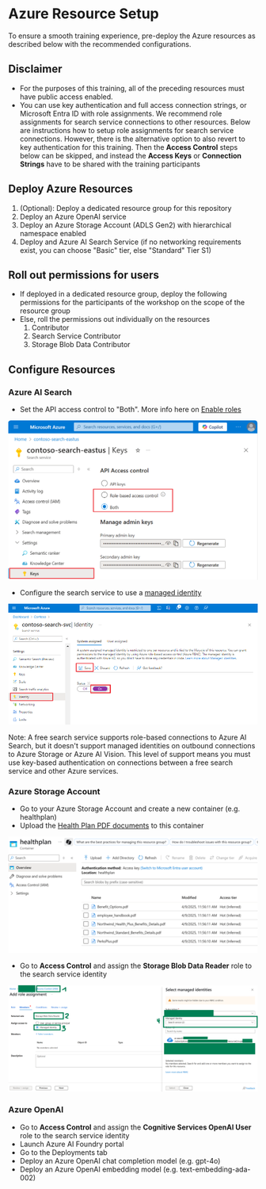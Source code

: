 # Azure Resource Setup
To ensure a smooth training experience, pre-deploy the Azure resources as described below with the recommended configurations.

## Disclaimer
- For the purposes of this training, all of the preceding resources must have public access enabled.
- You can use key authentication and full access connection strings, or Microsoft Entra ID with role assignments. We recommend role assignments for search service connections to other resources. Below are instructions how to setup role assignments for search service connections. However, there is the alternative option to also revert to key authentication for this training. Then the **Access Control** steps below can be skipped, and instead the **Access Keys** or **Connection Strings** have to be shared with the training participants

## Deploy Azure Resources
1. (Optional): Deploy a dedicated resource group for this repository
2. Deploy an Azure OpenAI service
3. Deploy an Azure Storage Account (ADLS Gen2) with hierarchical namespace enabled
4. Deploy and Azure AI Search Service (if no networking requirements exist, you can choose "Basic" tier, else "Standard" Tier S1)

## Roll out permissions for users
- If deployed in a dedicated resource group, deploy the following permissions for the participants of the workshop on the scope of the resource group
- Else, roll the permissions out individually on the resources
    1. Contributor
    2. Search Service Contributor
    3. Storage Blob Data Contributor

## Configure Resources
### Azure AI Search
- Set the API access control to "Both". More info here on [Enable roles](https://learn.microsoft.com/en-us/azure/search/search-security-enable-roles?tabs=config-svc-portal%2Cdisable-keys-portal)

![Search Security Roles](./../media/01-search-security.png)
- Configure the search service to use a [managed identity](https://learn.microsoft.com/en-us/azure/search/search-howto-managed-identities-data-sources?tabs=portal-sys%2Cportal-user#create-a-system-managed-identity)

![Search Service Managed Identity](./../media/01-search-service-managed-identity.png)

Note: A free search service supports role-based connections to Azure AI Search, but it doesn't support managed identities on outbound connections to Azure Storage or Azure AI Vision. This level of support means you must use key-based authentication on connections between a free search service and other Azure services.

### Azure Storage Account
- Go to your Azure Storage Account and create a new container (e.g. healthplan)
- Upload the [Health Plan PDF documents](https://github.com/Azure-Samples/azure-search-sample-data/tree/main/health-plan) to this container

![Uploaded documents](./../media/01-document-upload-healthplan.png)
- Go to **Access Control** and assign the **Storage Blob Data Reader** role to the search service identity

![Search role assignment](./../media/01-search-role-assignment.png)

### Azure OpenAI
- Go to **Access Control** and assign the **Cognitive Services OpenAI User** role to the search service identity
- Launch Azure AI Foundry portal
- Go to the Deployments tab
- Deploy an Azure OpenAI chat completion model (e.g. gpt-4o)
- Deploy an Azure OpenAI embedding model (e.g. text-embedding-ada-002)


